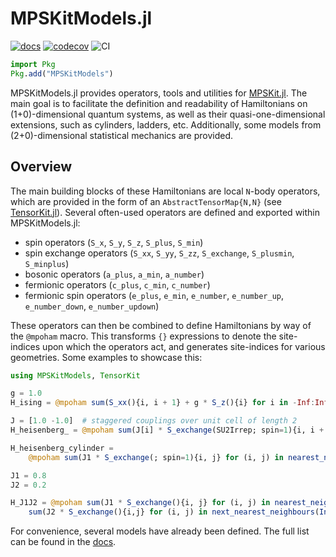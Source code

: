 # MPSKitModels.jl

[![docs][docs-dev-img]][docs-dev-url] [![codecov][codecov-img]][codecov-url] ![CI][ci-url]

[docs-dev-img]: https://img.shields.io/badge/docs-dev-blue.svg
[docs-dev-url]: https://maartenvd.github.io/MPSKitModels.jl/dev/

[codecov-img]: https://codecov.io/gh/maartenvd/MPSKitModels.jl/branch/master/graph/badge.svg
[codecov-url]: https://codecov.io/gh/maartenvd/MPSKitModels.jl

[ci-url]: https://github.com/maartenvd/MPSKitModels.jl/workflows/CI/badge.svg


```julia
import Pkg
Pkg.add("MPSKitModels")
```

MPSKitModels.jl provides operators, tools and utilities for [MPSKit.jl](https://github.com/maartenvd/MPSKit.jl).
The main goal is to facilitate the definition and readability of Hamiltonians on (1+0)-dimensional quantum systems, as well as their quasi-one-dimensional extensions, such as cylinders, ladders, etc.
Additionally, some models from (2+0)-dimensional statistical mechanics are provided.

## Overview

The main building blocks of these Hamiltonians are local ``N``-body operators, which are provided in the form of an ``AbstractTensorMap{N,N}`` (see [TensorKit.jl](https://github.com/Jutho/TensorKit.jl)).
Several often-used operators are defined and exported within MPSKitModels.jl:

* spin operators (`S_x`, `S_y`, `S_z`, `S_plus`, `S_min`)
* spin exchange operators (`S_xx`, `S_yy`, `S_zz`, `S_exchange`, `S_plusmin`, `S_minplus`)
* bosonic operators (`a_plus`, `a_min`, `a_number`)
* fermionic operators (`c_plus`, `c_min`, `c_number`)
* fermionic spin operators (`e_plus`, `e_min`, `e_number`, `e_number_up`, `e_number_down`, `e_number_updown`)

These operators can then be combined to define Hamiltonians by way of the ``@mpoham`` macro.
This transforms ``{}`` expressions to denote the site-indices upon which the operators act, and generates site-indices for various geometries.
Some examples to showcase this:

```julia
using MPSKitModels, TensorKit

g = 1.0
H_ising = @mpoham sum(S_xx(){i, i + 1} + g * S_z(){i} for i in -Inf:Inf)

J = [1.0 -1.0]  # staggered couplings over unit cell of length 2
H_heisenberg_ = @mpoham sum(J[i] * S_exchange(SU2Irrep; spin=1){i, i + 1} for i in vertices(InfiniteChain(2)))

H_heisenberg_cylinder =
    @mpoham sum(J1 * S_exchange(; spin=1){i, j} for (i, j) in nearest_neighbours(InfiniteCylinder(3)))

J1 = 0.8
J2 = 0.2

H_J1J2 = @mpoham sum(J1 * S_exchange(){i, j} for (i, j) in nearest_neighbours(InfiniteCylinder(4))) +
    sum(J2 * S_exchange(){i,j} for (i, j) in next_nearest_neighbours(InfiniteCylinder(4)))
```

For convenience, several models have already been defined. The full list can be found in the [docs][docs-dev-url].
